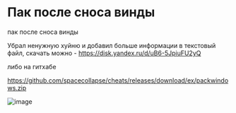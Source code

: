 # Пак после сноса винды

пак после сноса винды 

Убрал ненужную хуйню и добавил больше информации в текстовый файл, скачать можно - https://disk.yandex.ru/d/uB6-5JpiuFU2yQ

либо на гитхабе 

https://github.com/spacecollapse/cheats/releases/download/ex/packwindows.zip


![image](https://media.discordapp.net/attachments/929258313726722082/1208301061689974795/image.png?ex=662c9d0e&is=661a280e&hm=350ca71c45339711eae51e98b42156d3454b4d01deafbce5b4ed8517f5ee6633&) 

